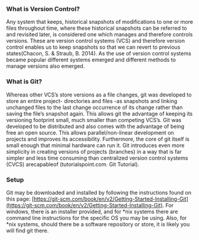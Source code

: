 ### What is Version Control?

Any system that keeps, historical snapshots of modifications to one or more files throughout time, where these historical snapshots can be referred to and revisited later, is considered one which manages and therefore controls versions. These are version control systems \(VCS\) and therefore version control enables us to keep snapshots so that we can revert to previous states\(Chacon, S. & Straub, B. 2014\). As the use of version control systems became popular different systems emerged and different methods to manage versions also emerged.

###  What is Git?	

Whereas other VCS’s store versions as a file changes, git was developed to store an entire project- directories and files -as snapshots and linking unchanged files to the last change occurrence of its change rather than saving the file’s snapshot again. This allows git the advantage of keeping its versioning footprint small, much smaller than competing VCS’s. Git was developed to be distributed and also comes with the advantage of being free an open source. This allows parallel/non-linear development on projects and improves its accessibility. Furthermore, the core of git itself is small enough that minimal hardware can run it. Git introduces even more simplicity in creating versions of projects \(branches\) in a way that is far simpler and less time consuming than centralized version control systems \(CVCS\) arecapableof \(tutorialspoint.com. Git Tutorial\).

### Setup

Git may be downloaded and installed by following the instructions found on this page: [https://git-scm.com/book/en/v2/Getting-Started-Installing-Git](https://git-scm.com/book/en/v2/Getting-Started-Installing-Git). For windows, there is an installer provided, and for \*nix systems there are command line instructions for the specific OS you may be using. Also, for \*nix systems, should there be a software repository or store, it is likely you will find git there.



